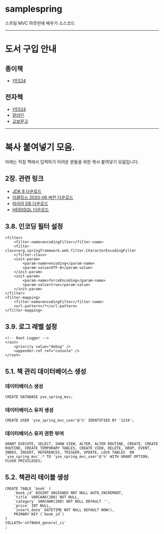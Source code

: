 # samplespring
스프링 MVC 하루만에 배우기 소스코드

---
# 도서 구입 안내
## 종이책
* [YES24](http://www.yes24.com/Product/Goods/96581707?OzSrank=1)


## 전자책
* [YES24](http://www.yes24.com/Product/Goods/96534919?OzSrank=1)
* [알라딘](https://www.aladin.co.kr/shop/wproduct.aspx?ItemId=259535963)
* [교보문고](http://digital.kyobobook.co.kr/digital/ebook/ebookDetail.ink?selectedLargeCategory=001&barcode=4801137227393&orderClick=LAG&Kc=)


---
# 복사 붙여넣기 모음.
아래는 직접 책에서 입력하기 어려운 분들을 위한 복사 붙여넣기 모음입니다.

## 2장. 관련 링크
* [JDK 8 다운로드](https://www.oracle.com/kr/java/technologies/javase/javase-jdk8-downloads.html)
* [이클립스 2020-06 버전 다운로드](https://www.eclipse.org/downloads/packages/release/2020-06/r)
* [마리아 DB 다운로드](https://mariadb.org/download/)
* [HEIDISQL 다운로드](https://www.heidisql.com/)

## 3.8. 인코딩 필터 설정
```
<filter>
    <filter-name>encodingFilter</filter-name>
    <filter-class>org.springframework.web.filter.CharacterEncodingFilter
    </filter-class>
    <init-param>
        <param-name>encoding</param-name>
        <param-value>UTF-8</param-value>
    </init-param>
    <init-param>
        <param-name>forceEncoding</param-name>
        <param-value>true</param-value>
    </init-param>
</filter>
<filter-mapping>
    <filter-name>encodingFilter</filter-name>
    <url-pattern>/*</url-pattern>
</filter-mapping>
```

## 3.9. 로그 레벨 설정
```
<!-- Root Logger -->
<root>
    <priority value="debug" />
    <appender-ref ref="console" />
</root>
```

## 5.1. 책 관리 데이터베이스 생성
### 데이터베이스 생성
```
CREATE DATABASE yse_spring_mvc;
```

### 데이터베이스 유저 생성
```
CREATE USER 'yse_spring_mvc_user'@'%' IDENTIFIED BY '1234';
```

### 데이터베이스 유저 권한 부여
```
GRANT EXECUTE, SELECT, SHOW VIEW, ALTER, ALTER ROUTINE, CREATE, CREATE ROUTINE, CREATE TEMPORARY TABLES, CREATE VIEW, DELETE, DROP, EVENT, INDEX, INSERT, REFERENCES, TRIGGER, UPDATE, LOCK TABLES  ON `yse_spring_mvc`.* TO 'yse_spring_mvc_user'@'%' WITH GRANT OPTION;
FLUSH PRIVILEGES;
```

## 5.2. 책관리 테이블 생성
```
CREATE TABLE `book` (
	`book_id` BIGINT UNSIGNED NOT NULL AUTO_INCREMENT,
	`title` VARCHAR(200) NOT NULL,
	`category` VARCHAR(200) NOT NULL DEFAULT '',
	`price` INT NULL,
	`insert_date` DATETIME NOT NULL DEFAULT NOW(),
	PRIMARY KEY (`book_id`)
)
COLLATE='utf8mb4_general_ci'
;
```
